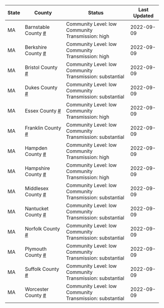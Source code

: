 State | County | Status | Last Updated
--- | --- | --- | --- 
MA | Barnstable County <a href="#barnstable_county">#</a> | <a name="barnstable_county"></a>Community Level: low<br/>Community Transmission: high | 2022-09-09
MA | Berkshire County <a href="#berkshire_county">#</a> | <a name="berkshire_county"></a>Community Level: low<br/>Community Transmission: high | 2022-09-09
MA | Bristol County <a href="#bristol_county">#</a> | <a name="bristol_county"></a>Community Level: low<br/>Community Transmission: substantial | 2022-09-09
MA | Dukes County <a href="#dukes_county">#</a> | <a name="dukes_county"></a>Community Level: low<br/>Community Transmission: substantial | 2022-09-09
MA | Essex County <a href="#essex_county">#</a> | <a name="essex_county"></a>Community Level: low<br/>Community Transmission: high | 2022-09-09
MA | Franklin County <a href="#franklin_county">#</a> | <a name="franklin_county"></a>Community Level: low<br/>Community Transmission: substantial | 2022-09-09
MA | Hampden County <a href="#hampden_county">#</a> | <a name="hampden_county"></a>Community Level: low<br/>Community Transmission: high | 2022-09-09
MA | Hampshire County <a href="#hampshire_county">#</a> | <a name="hampshire_county"></a>Community Level: low<br/>Community Transmission: high | 2022-09-09
MA | Middlesex County <a href="#middlesex_county">#</a> | <a name="middlesex_county"></a>Community Level: low<br/>Community Transmission: substantial | 2022-09-09
MA | Nantucket County <a href="#nantucket_county">#</a> | <a name="nantucket_county"></a>Community Level: low<br/>Community Transmission: substantial | 2022-09-09
MA | Norfolk County <a href="#norfolk_county">#</a> | <a name="norfolk_county"></a>Community Level: low<br/>Community Transmission: substantial | 2022-09-09
MA | Plymouth County <a href="#plymouth_county">#</a> | <a name="plymouth_county"></a>Community Level: low<br/>Community Transmission: substantial | 2022-09-09
MA | Suffolk County <a href="#suffolk_county">#</a> | <a name="suffolk_county"></a>Community Level: low<br/>Community Transmission: substantial | 2022-09-09
MA | Worcester County <a href="#worcester_county">#</a> | <a name="worcester_county"></a>Community Level: low<br/>Community Transmission: substantial | 2022-09-09
